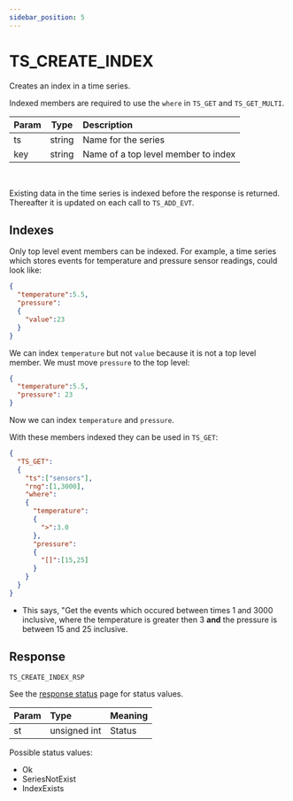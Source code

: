 ```yaml
---
sidebar_position: 5
---
```


# TS_CREATE_INDEX
Creates an index in a time series.

Indexed members are required to use the `where` in `TS_GET` and `TS_GET_MULTI`.

|Param|Type|Description|
|:---|:---:|:---|
|ts|string|Name for the series|
|key|string|Name of a top level member to index|

<br/>

Existing data in the time series is indexed before the response is returned. Thereafter it is updated on each call to `TS_ADD_EVT`.


## Indexes
Only top level event members can be indexed. For example, a time series which stores events for temperature and pressure sensor readings, could look like:

```json
{
  "temperature":5.5,
  "pressure":
  {
    "value":23
  }
}
```

We can index `temperature` but not `value` because it is not a top level member. We must move `pressure` to the top level:


```json
{
  "temperature":5.5,
  "pressure": 23
}
```

Now we can index `temperature` and `pressure`.


With these members indexed they can be used in `TS_GET`:

```json
{
  "TS_GET":
  {
    "ts":["sensors"],
    "rng":[1,3000],
    "where":
    {
      "temperature":
      {
        ">":3.0
      },
      "pressure":
      {
        "[]":[15,25]
      }
    }
  }
}
```

- This says, "Get the events which occured between times 1 and 3000 inclusive, where the temperature is greater then 3 **and** the pressure is between 15 and 25 inclusive.


## Response

`TS_CREATE_INDEX_RSP`

See the [response status](./../TS-Statuses) page for status values.


|Param|Type|Meaning|
|:---|:---|:---|
|st|unsigned int|Status|


Possible status values:

- Ok
- SeriesNotExist
- IndexExists

